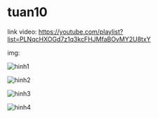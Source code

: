 # tuan10

link video: https://youtube.com/playlist?list=PLNqcHXOGd7z1q3kcFHJMfaBOvMY2U8txY


img:


![hinh1](https://user-images.githubusercontent.com/84888450/202725808-0e72d9e3-4f8c-45d6-9b10-a3caca38880b.jpg)


![hinh2](https://user-images.githubusercontent.com/84888450/202725820-8652c518-ca38-477a-a749-31cadb789781.jpg)


![hinh3](https://user-images.githubusercontent.com/84888450/202725830-57d0ae94-7e20-4c38-b218-d95805ea5109.jpg)


![hinh4](https://user-images.githubusercontent.com/84888450/202725833-850d46f5-db6b-49d0-9c50-59096b0f14c7.jpg)


